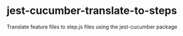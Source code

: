 # jest-cucumber-translate-to-steps
Translate feature files to step.js files using the jest-cucumber package 
